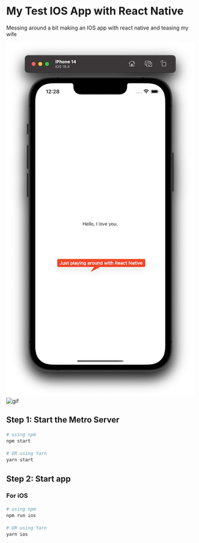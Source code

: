 # My Test IOS App with React Native

Messing around a bit making an IOS app with react native and teasing my wife

![playing](images/playing2.png)
![gif](images/gif2.gif)

## Step 1: Start the Metro Server

```bash
# using npm
npm start

# OR using Yarn
yarn start
```

## Step 2: Start app

### For iOS

```bash
# using npm
npm run ios

# OR using Yarn
yarn ios
```
